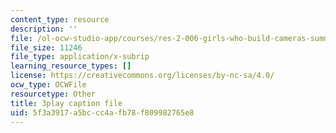 ```yaml
---
content_type: resource
description: ''
file: /ol-ocw-studio-app/courses/res-2-006-girls-who-build-cameras-summer-2016/5f3a3917a5bccc4afb78f809982765e8_gXalqmV5ZEU.srt
file_size: 11246
file_type: application/x-subrip
learning_resource_types: []
license: https://creativecommons.org/licenses/by-nc-sa/4.0/
ocw_type: OCWFile
resourcetype: Other
title: 3play caption file
uid: 5f3a3917-a5bc-cc4a-fb78-f809982765e8
---
```

